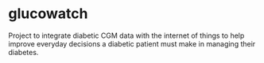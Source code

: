 # glucowatch
Project to integrate diabetic CGM data with the internet of things to help improve everyday decisions a diabetic patient must make in managing their diabetes.
